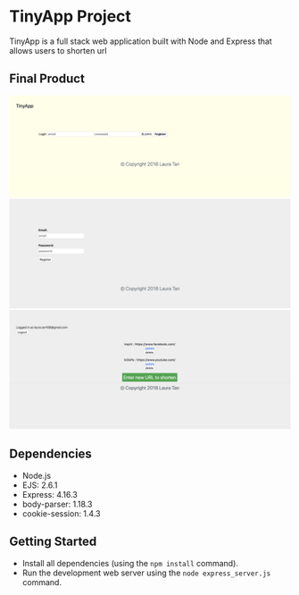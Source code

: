 # TinyApp Project

TinyApp is a full stack web application built with Node and Express that allows users to shorten url

## Final Product

!["Screenshot of log in page"](https://github.com/lauratan/TinyApp/blob/master/docs/login.png)
!["Screenshot of registration page"](https://github.com/lauratan/TinyApp/blob/master/docs/registration.png)
!["Screenshot of user page"](https://github.com/lauratan/TinyApp/blob/master/docs/user-page.png)

## Dependencies

- Node.js
- EJS: 2.6.1
- Express: 4.16.3
- body-parser: 1.18.3
- cookie-session: 1.4.3

## Getting Started

- Install all dependencies (using the `npm install` command).
- Run the development web server using the `node express_server.js` command.


